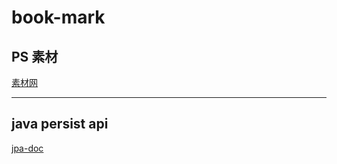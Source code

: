 # book-mark


## PS 素材
[素材网](http://sc.chinaz.com/)

---


## java persist api 
[jpa-doc](https://docs.oracle.com/javaee/6/tutorial/doc/bnbpz.html)
